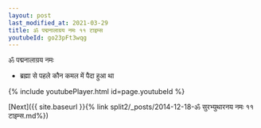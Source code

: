 ```yaml
---
layout: post
last_modified_at: 2021-03-29
title: ॐ पद्मनालाग्रय नमः ११ टाइम्स
youtubeId: go23pFt3wqg
---
```

 
 
 ॐ पद्मनालाग्रय नमः  
 
 -  ब्रह्मा से पहले कौन कमल में पैदा हुआ था 
 
  
 
  
 
 
 
 
 
 


{% include youtubePlayer.html id=page.youtubeId %}
 
[Next]({{ site.baseurl }}{% link  split2/_posts/2014-12-18-ॐ सुरभ्युथारनय नमः ११ टाइम्स.md%})
 
